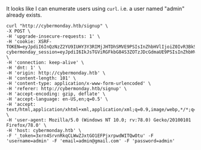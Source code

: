 
It looks like I can enumerate users using `curl`. i.e. a user named "admin" already exists.

    curl "http://cybermonday.htb/signup" \
    -X POST \
    -H 'upgrade-insecure-requests: 1' \
    -H 'cookie: XSRF-TOKEN=eyJpdiI6InQzNzZ2YU9IUHY3Y3RIMjJHTDhSMVE9PSIsInZhbHVlIjoiZ0IvR3BkSHVyZEF3REd0dU5KbnRVZ0xscUlJNklxNU5iQUhYSHlIZGd5L0dFQkxLZ2haTERRdTgwaEsyNEFzU0ovbGc2Ty9qUGFQZWsxV3hPTExFbHAySG5ZQW1hSDFYZHVsUW80ckRqVnBVa2R5Y2YvcFB6M3BXc1BMc2ZHNVIiLCJtYWMiOiIwNGNhZGEwNTQzNDM5OWU0M2EyZmQ0MzZiYzNmZDg3MzI3YmYwYTNkODk3OWM4ZTY3YjJmMTYzZDNlNTBhZTNkIiwidGFnIjoiIn0%3D; cybermonday_session=eyJpdiI6IkJsTGViRGFkbG84S3ZOTzJDcGdmaUE9PSIsInZhbHVlIjoicndKZ1lRV3JjV2xJdEVLS0QwQkZ3bnhzMTV0eWVKVm9naG51OWpRNWthcURTQnU0TFJhTHgvN05LWE9HNjNJbkNzek1TWWZkd3lBNXY2WkIwR0NRbnBlMlBKMWI4WjI0aDA1elJYUzQzcGcvWlpQcXU1YTc3QW1tNlpxOGJGYVciLCJtYWMiOiI3MWU2Y2ZjYTI3MWY1OGQyNzMyZmNhODhmNzYxMzRiZDdkMmUwZTBlNzkwNDY0YzY2ZmJjMGJjZjA5MTk1ZDFmIiwidGFnIjoiIn0%3D' \
    -H 'connection: keep-alive' \
    -H 'dnt: 1' \
    -H 'origin: http://cybermonday.htb' \
    -H 'content-length: 101' \
    -H 'content-type: application/x-www-form-urlencoded' \
    -H 'referer: http://cybermonday.htb/signup' \
    -H 'accept-encoding: gzip, deflate' \
    -H 'accept-language: en-US,en;q=0.5' \
    -H 'accept: text/html,application/xhtml+xml,application/xml;q=0.9,image/webp,*/*;q=0.8' \
    -H 'user-agent: Mozilla/5.0 (Windows NT 10.0; rv:78.0) Gecko/20100101 Firefox/78.0' \
    -H 'host: cybermonday.htb' \
    -F '_token=3xrn4SrvnRkqCLWwZJxtGO1EFPjxrpwdWITQwOtu' -F 'username=admin' -F 'email=admin@gmail.com' -F 'password=admin'